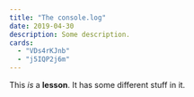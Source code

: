 ```yaml
---
title: "The console.log"
date: 2019-04-30
description: Some description.
cards:
  - "VDs4rKJnb"
  - "j5IQP2j6m"
---
```


This _is_ a **lesson**. It has some different stuff in it.

